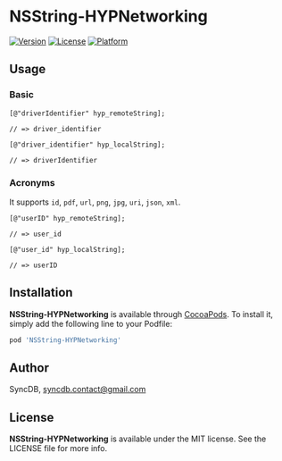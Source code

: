 # NSString-HYPNetworking

[![Version](https://img.shields.io/cocoapods/v/NSString-HYPNetworking.svg?style=flat)](http://cocoadocs.org/docsets/NSString-HYPNetworking)
[![License](https://img.shields.io/cocoapods/l/NSString-HYPNetworking.svg?style=flat)](http://cocoadocs.org/docsets/NSString-HYPNetworking)
[![Platform](https://img.shields.io/cocoapods/p/NSString-HYPNetworking.svg?style=flat)](http://cocoadocs.org/docsets/NSString-HYPNetworking)

## Usage

### Basic

```objc
[@"driverIdentifier" hyp_remoteString];

// => driver_identifier
```

```objc
[@"driver_identifier" hyp_localString];

// => driverIdentifier
```

### Acronyms

It supports `id`, `pdf`, `url`, `png`, `jpg`, `uri`, `json`, `xml`.


```objc
[@"userID" hyp_remoteString];

// => user_id
```

```objc
[@"user_id" hyp_localString];

// => userID
```

## Installation

**NSString-HYPNetworking** is available through [CocoaPods](http://cocoapods.org). To install
it, simply add the following line to your Podfile:

```ruby
pod 'NSString-HYPNetworking'
```

## Author

SyncDB, syncdb.contact@gmail.com

## License

**NSString-HYPNetworking** is available under the MIT license. See the LICENSE file for more info.
